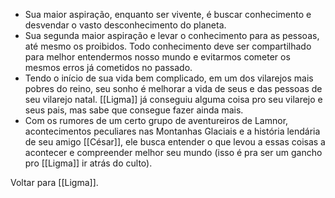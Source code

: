 - Sua maior aspiração, enquanto ser vivente, é buscar conhecimento e desvendar o vasto desconhecimento do planeta.
- Sua segunda maior aspiração e levar o conhecimento para as pessoas, até mesmo os proibidos. Todo conhecimento deve ser compartilhado para melhor entendermos nosso mundo e evitarmos cometer os mesmos erros já cometidos no passado.
- Tendo o início de sua vida bem complicado, em um dos vilarejos mais pobres do reino, seu sonho é melhorar a vida de seus e das pessoas de seu vilarejo natal. [[Ligma]] já conseguiu alguma coisa pro seu vilarejo e seus pais, mas sabe que consegue fazer ainda mais.
- Com os rumores de um certo grupo de aventureiros de Lamnor, acontecimentos peculiares nas Montanhas Glaciais e a história lendária de seu amigo [[César]], ele busca entender o que levou a essas coisas a acontecer e compreender melhor seu mundo (isso é pra ser um gancho pro [[Ligma]] ir atrás do culto).

Voltar para [[Ligma]].
